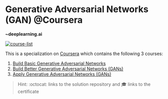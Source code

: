 # Generative Adversarial Networks (GAN) @Coursera
__~deeplearning.ai__

[![course-list](https://img.shields.io/badge/also%20see-Other%20Coursera%20Courses-1f72ff.svg)](https://github.com/anishLearnsToCode/course-list#coursera)

This is a specialization on 
[Coursera](https://www.coursera.org/specializations/generative-adversarial-networks-gans) 
which contains the following 3 courses:

1. [Build Basic Generative Adversarial Networks](https://www.coursera.org/learn/build-basic-generative-adversarial-networks-gans) 
1. [Build Better Generative Adversarial Networks (GANs)](https://www.coursera.org/learn/build-better-generative-adversarial-networks-gans)
1. [Apply Generative Adversarial Networks (GANs)](https://www.coursera.org/learn/apply-generative-adversarial-networks-gans)

> Hint: :octocat: links to the solution repository and 🎓 links to the certificate
